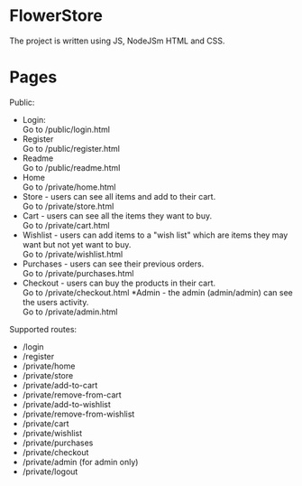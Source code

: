# FlowerStore
The project is written using JS, NodeJSm HTML and CSS.

# Pages

Public:
* Login: 
<br />Go to /public/login.html
* Register
<br />Go to /public/register.html
* Readme
<br />Go to /public/readme.html
* Home
<br />Go to /private/home.html
* Store - users can see all items and add to their cart.
<br />Go to /private/store.html
* Cart - users can see all the items they want to buy.
<br />Go to /private/cart.html
* Wishlist - users can add items to a "wish list" which are items they may want but not yet want to buy.
<br />Go to /private/wishlist.html
* Purchases - users can see their previous orders.
<br />Go to /private/purchases.html
* Checkout - users can buy the products in their cart.
<br />Go to /private/checkout.html
*Admin - the admin (admin/admin) can see the users activity.
<br />Go to /private/admin.html

Supported routes:
* /login
* /register
* /private/home
* /private/store
* /private/add-to-cart
* /private/remove-from-cart
* /private/add-to-wishlist
* /private/remove-from-wishlist
* /private/cart
* /private/wishlist
* /private/purchases
* /private/checkout
* /private/admin (for admin only)
* /private/logout

